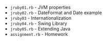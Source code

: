 * `jruby01.rb`    - JVM properties
* `jruby02.rb`    - DateFormat and Date example
* `jruby03`       - Internationalization
* `jruby04.rb`    - Swing Library
* `jruby05.rb`    - Extending Java
* `assignment.rb` - Homework 
